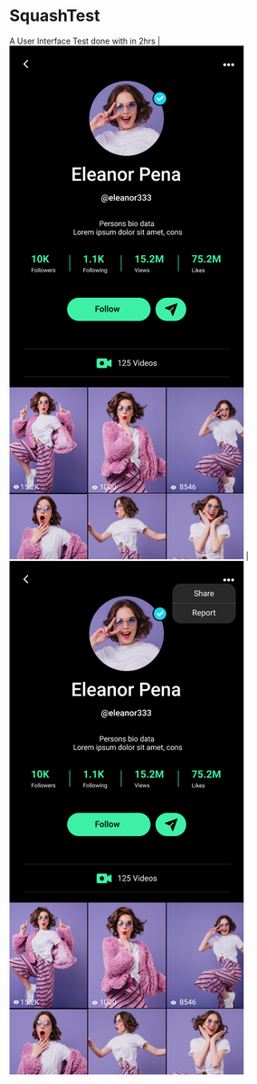 # SquashTest

A User Interface Test done with in 2hrs |
![Imgur Image](https://github.com/MohammedNadil/SquashTest/blob/master/page1.png)  | ![Imgur Image](https://github.com/MohammedNadil/SquashTest/blob/master/page2.png)
